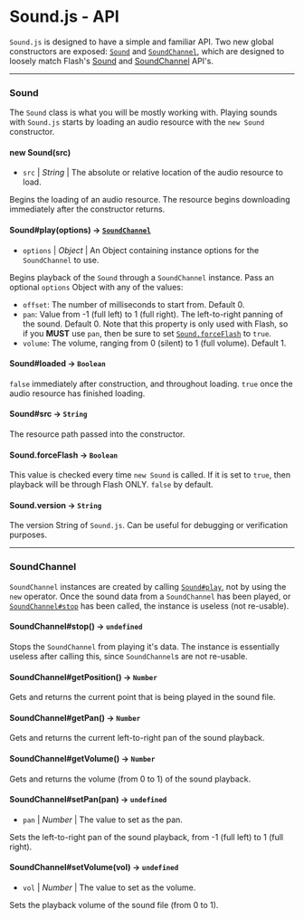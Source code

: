 Sound.js - API
===========

`Sound.js` is designed to have a simple and familiar API. Two new global constructors are exposed: [`Sound`](#Sound) and [`SoundChannel`](#SoundChannel), which are designed to loosely match Flash's [Sound](http://www.adobe.com/livedocs/flash/9.0/ActionScriptLangRefV3/flash/media/Sound.html) and [SoundChannel](http://www.adobe.com/livedocs/flash/9.0/ActionScriptLangRefV3/flash/media/SoundChannel.html) API's.


---
<a name="Sound"></a>
### Sound ###

The `Sound` class is what you will be mostly working with. Playing sounds with `Sound.js` starts by loading an audio resource with the `new Sound` constructor.

<a name="Sound#new"></a>
#### new Sound(src) ####
  - `src` | _String_ | The absolute or relative location of the audio resource to load.

Begins the loading of an audio resource. The resource begins downloading immediately after the constructor returns.


<a name="Sound#play"></a>
#### Sound#play(options) → [`SoundChannel`](#SoundChannel) ####
  - `options` | _Object_ | An Object containing instance options for the `SoundChannel` to use.

Begins playback of the `Sound` through a `SoundChannel` instance. Pass an optional `options` Object with any of the values:

 - `offset`: The number of milliseconds to start from. Default 0.
 - `pan`: Value from -1 (full left) to 1 (full right). The left-to-right panning of the sound. Default 0. Note that this property is only used with Flash, so if you **MUST** use `pan`, then be sure to set [`Sound.forceFlash`](#Sound.forceFlash) to `true`.
 - `volume`: The volume, ranging from 0 (silent) to 1 (full volume). Default 1.


<a name="Sound#loaded"></a>
#### Sound#loaded → `Boolean` ####

`false` immediately after construction, and throughout loading. `true` once the audio resource has finished loading. 


<a name="Sound#src"></a>
#### Sound#src → `String` ####

The resource path passed into the constructor.


<a name="Sound.forceFlash"></a>
#### Sound.forceFlash → `Boolean` ####

This value is checked every time `new Sound` is called. If it is set to `true`, then playback will be through Flash ONLY. `false` by default.


<a name="Sound.version"></a>
#### Sound.version → `String` ####

The version String of `Sound.js`. Can be useful for debugging or verification purposes.


---
<a name="SoundChannel"></a>
### SoundChannel ###

`SoundChannel` instances are created by calling [`Sound#play`](#Sound#play), not by using the `new` operator. Once the sound data from a `SoundChannel` has been played, or [`SoundChannel#stop`](#SoundChannel#stop) has been called, the instance is useless (not re-usable).


<a name="SoundChannel#stop"></a>
#### SoundChannel#stop() → `undefined` ####

Stops the `SoundChannel` from playing it's data. The instance is essentially useless after calling this, since `SoundChannel`s are not re-usable.


<a name="SoundChannel#getPosition"></a>
#### SoundChannel#getPosition() → `Number` ####

Gets and returns the current point that is being played in the sound file.


<a name="SoundChannel#getPan"></a>
#### SoundChannel#getPan() → `Number` ####

Gets and returns the current left-to-right pan of the sound playback.


<a name="SoundChannel#getVolume"></a>
#### SoundChannel#getVolume() → `Number` ####

Gets and returns the volume (from 0 to 1) of the sound playback.


<a name="SoundChannel#setPan"></a>
#### SoundChannel#setPan(pan) → `undefined` ####
  - `pan` | _Number_ | The value to set as the pan.

Sets the left-to-right pan of the sound playback, from -1 (full left) to 1 (full right).


<a name="SoundChannel#setVolume"></a>
#### SoundChannel#setVolume(vol) → `undefined` ####
  - `vol` | _Number_ | The value to set as the volume.

Sets the playback volume of the sound file (from 0 to 1).
